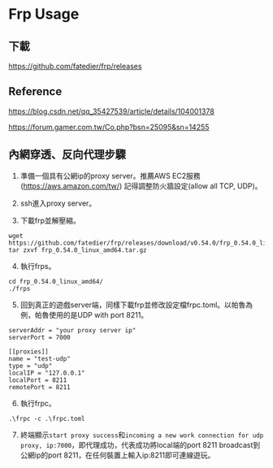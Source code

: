 # Frp Usage

## 下載
https://github.com/fatedier/frp/releases

## Reference
https://blog.csdn.net/qq_35427539/article/details/104001378

https://forum.gamer.com.tw/Co.php?bsn=25095&sn=14255

## 內網穿透、反向代理步驟

1. 準備一個具有公網ip的proxy server。推薦AWS EC2服務 (https://aws.amazon.com/tw/) 記得調整防火牆設定(allow all TCP, UDP)。

2. ssh進入proxy server。
3. 下載frp並解壓縮。
```
wget https://github.com/fatedier/frp/releases/download/v0.54.0/frp_0.54.0_linux_amd64.tar.gz
tar zxvf frp_0.54.0_linux_amd64.tar.gz
```
4. 執行frps。
```
cd frp_0.54.0_linux_amd64/
./frps
```
5. 回到真正的遊戲server端，同樣下載frp並修改設定檔frpc.toml。以帕魯為例，帕魯使用的是UDP with port 8211。
```
serverAddr = "your proxy server ip"
serverPort = 7000

[[proxies]]
name = "test-udp"
type = "udp"
localIP = "127.0.0.1"
localPort = 8211
remotePort = 8211
```
6. 執行frpc。
```
.\frpc -c .\frpc.toml
```
7. 終端顯示```start proxy success```和```incoming a new work connection for udp proxy, ip:7000```，即代理成功，代表成功將local端的port 8211 broadcast到公網ip的port 8211，在任何裝置上輸入ip:8211即可連線遊玩。
